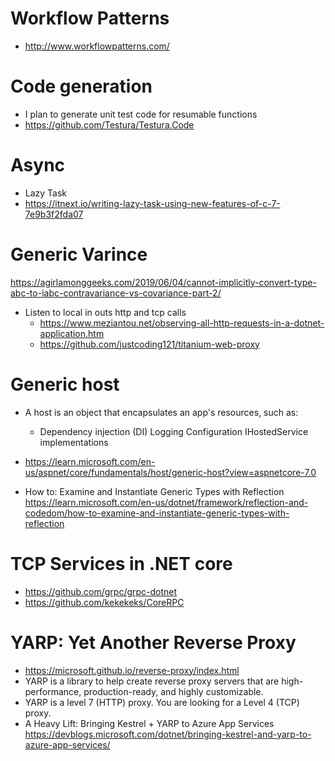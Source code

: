 # Workflow Patterns
* http://www.workflowpatterns.com/




# Code generation
* I plan to generate unit test code for resumable functions
* https://github.com/Testura/Testura.Code

# Async 
* Lazy Task
* https://itnext.io/writing-lazy-task-using-new-features-of-c-7-7e9b3f2fda07


# Generic Varince
https://agirlamonggeeks.com/2019/06/04/cannot-implicitly-convert-type-abc-to-iabc-contravariance-vs-covariance-part-2/


* Listen to local in outs http and tcp calls
	* https://www.meziantou.net/observing-all-http-requests-in-a-dotnet-application.htm
	* https://github.com/justcoding121/titanium-web-proxy

# Generic host
* A host is an object that encapsulates an app's resources, such as:
	* Dependency injection (DI) Logging Configuration IHostedService implementations
* https://learn.microsoft.com/en-us/aspnet/core/fundamentals/host/generic-host?view=aspnetcore-7.0

* How to: Examine and Instantiate Generic Types with Reflection
https://learn.microsoft.com/en-us/dotnet/framework/reflection-and-codedom/how-to-examine-and-instantiate-generic-types-with-reflection

# TCP Services in .NET core
* https://github.com/grpc/grpc-dotnet
* https://github.com/kekekeks/CoreRPC

# YARP: Yet Another Reverse Proxy
* https://microsoft.github.io/reverse-proxy/index.html
* YARP is a library to help create reverse proxy servers that are high-performance, production-ready, and highly customizable.
* YARP is a level 7 (HTTP) proxy. You are looking for a Level 4 (TCP) proxy.
* A Heavy Lift: Bringing Kestrel + YARP to Azure App Services https://devblogs.microsoft.com/dotnet/bringing-kestrel-and-yarp-to-azure-app-services/

